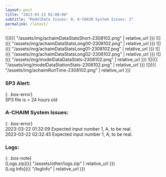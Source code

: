 ```yaml
---
layout: post
title: "2023-03-22 02:00:00"
subtitle: "ModelData Issues: 0; A-CHAIM System Issues: 2"
permalink: /latest/
---
```


![]({{ "/assets/img/achaimDataStatsShort-2308102.png" | relative_url }})
![]({{ "/assets/img/achaimDataStatsLong00-2308102.png" | relative_url }})
![]({{ "/assets/img/achaimDataStatsLong01-2308102.png" | relative_url }})
![]({{ "/assets/img/achaimDataStatsLong02-2308102.png" | relative_url }})
![]({{ "/assets/img/modelDataDataStats-2308102.png" | relative_url }})
![]({{ "/assets/img/modelDataStationStats-2308102.png" | relative_url }})
![]({{ "/assets/img/achaimRunTime-2308102.png" | relative_url }})

### SP3 Alert:  
  
{: .box-error}  
SP3 file is > 24 hours old  


### A-CHAIM System Issues:  
  
{: .box-error}  
2023-03-22 01:32:09 Expected input number 1, A, to be real.  
2023-03-22 02:32:45 Expected input number 1, A, to be real.  

### Logs:  
  
{: .box-note}  
[Logs.zip]({{ "/assets/other/logs.zip" | relative_url }})  
[Log Info]({{ "/logInfo" | relative_url }})  
